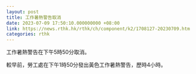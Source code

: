 ```yaml
---
layout: post
title: 工作暑熱警告取消
date: 2023-07-09 17:50:10.000000000 +08:00
link: https://news.rthk.hk/rthk/ch/component/k2/1708127-20230709.htm
categories: rthk
---
```


工作暑熱警告在下午5時50分取消。

較早前，勞工處在下午1時50分發出黃色工作暑熱警告，歷時4小時。
